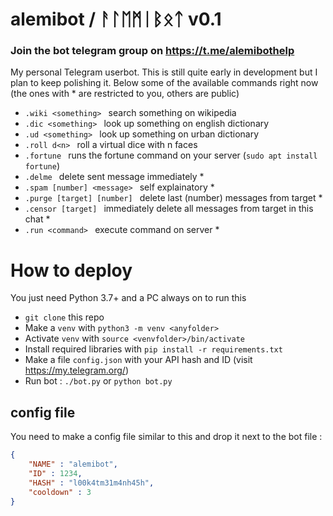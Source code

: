 # alemibot / ᚨᛚᛖᛗᛁᛒᛟᛏ  v0.1
### Join the bot telegram group on https://t.me/alemibothelp

My personal Telegram userbot. This is still quite early in development but I plan to keep polishing it.
Below some of the available commands right now (the ones with * are restricted to you, others are public)
* `.wiki <something> ` search something on wikipedia
* `.dic <something> ` look up something on english dictionary
* `.ud <something> ` look up something on urban dictionary
* `.roll d<n> ` roll a virtual dice with n faces
* `.fortune ` runs the fortune command on your server (`sudo apt install fortune`)
* `.delme ` delete sent message immediately *
* `.spam [number] <message> ` self explainatory *
* `.purge [target] [number] ` delete last (number) messages from target *
* `.censor [target] ` immediately delete all messages from target in this chat *
* `.run <command> ` execute command on server *

# How to deploy
You just need Python 3.7+ and a PC always on to run this
* `git clone` this repo
* Make a `venv` with `python3 -m venv <anyfolder>`
* Activate `venv` with `source <venvfolder>/bin/activate`
* Install required libraries with `pip install -r requirements.txt`
* Make a file `config.json` with your API hash and ID (visit https://my.telegram.org/)
* Run bot : `./bot.py` or `python bot.py`

## config file
You need to make a config file similar to this and drop it next to the bot file :
```json
{
	"NAME" : "alemibot",
	"ID" : 1234,
	"HASH" : "l00k4tm31m4nh45h",
	"cooldown" : 3
}
```
